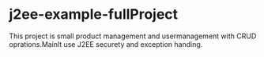 # j2ee-example-fullProject
This project is small product management and usermanagement with CRUD oprations.Mainlt use J2EE securety and exception handing.
